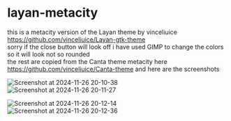 # layan-metacity
this is a metacity version of the Layan theme by vinceliuice https://github.com/vinceliuice/Layan-gtk-theme \
sorry if the close button will look off i have used GIMP to change the colors so it will look not so rounded \
the rest are copied from the Canta theme metacity here https://github.com/vinceliuice/Canta-theme
and here are the screenshots 

![Screenshot at 2024-11-26 20-10-38](https://github.com/user-attachments/assets/827bac7d-a4a0-46af-afe4-40ea3e5a96a1)
![Screenshot at 2024-11-26 20-11-27](https://github.com/user-attachments/assets/b1cafa13-4981-4a50-bf3c-01539a5321c4) 


![Screenshot at 2024-11-26 20-12-14](https://github.com/user-attachments/assets/6e0e7794-8fd2-495c-856f-0630bab3fb50)
![Screenshot at 2024-11-26 20-12-36](https://github.com/user-attachments/assets/f617b3c6-ad5f-439c-b4d3-f596888ec849)

